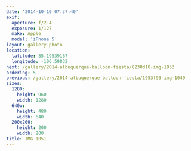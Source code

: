 ```yaml
---
date: '2014-10-10 07:37:40'
exif:
  aperture: f/2.4
  exposure: 1/127
  make: Apple
  model: 'iPhone 5'
layout: gallery-photo
location:
  latitude: 35.19539167
  longitude: -106.59832
next: /gallery/2014-albuquerque-balloon-fiesta/8230d10-img-1053
ordering: 5
previous: /gallery/2014-albuquerque-balloon-fiesta/1953f93-img-1049
sizes:
  1280:
    height: 960
    width: 1280
  640w:
    height: 480
    width: 640
  200x200:
    height: 200
    width: 200
title: IMG_1051
---
```

